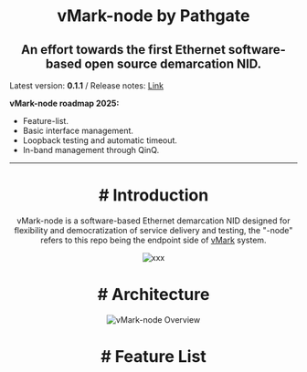 <h1 align="center">vMark-node by Pathgate</h1>
<h2 align="center">An effort towards the first Ethernet software-based open source demarcation NID.</h2>

Latest version: **0.1.1** / Release notes: [Link](https://github.com/xmas-ar/vMark-node/blob/public/docs/base/release_notes.md) 

**vMark-node roadmap 2025:**
 - Feature-list.
 - Basic interface management.
 - Loopback testing and automatic timeout.
 - In-band management through QinQ.
___

<h1 align="center"># Introduction</h1>

<p align="center">
  vMark-node is a software-based Ethernet demarcation NID designed for flexibility and democratization of service delivery and testing, the "-node" refers to this repo being the endpoint side of <a href="https://github.com/xmas-ar/vMark">vMark</a> system.
</p>


<p align="center">
  <img src="https://github.com/user-attachments/assets/b3afbc6d-0fda-4e6c-82af-3101cf32044c" alt="xxx">
</p>

<h1 align="center"># Architecture</h1>

<p align="center">
  <img src="docs/source/xxx" alt="vMark-node Overview">
</p>

<h1 align="center"># Feature List</h1>
